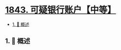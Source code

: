 # [1843. 可疑银行账户【中等】](https://github.com/Tdahuyou/TNotes.leetcode/tree/main/notes/1843.%20%E5%8F%AF%E7%96%91%E9%93%B6%E8%A1%8C%E8%B4%A6%E6%88%B7%E3%80%90%E4%B8%AD%E7%AD%89%E3%80%91)

<!-- region:toc -->

- [1. 📝 概述](#1--概述)

<!-- endregion:toc -->

## 1. 📝 概述
